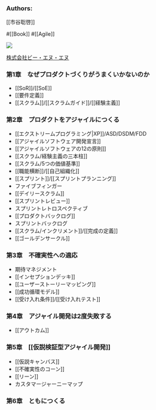 ### Authors:
[[市谷聡啓]]

#[[Book]] #[[Agile]]

![](https://bnn.co.jp/cdn/shop/products/9784802511193.jpg?height=500&v=1677922118)

[株式会社ビー・エヌ・エヌ](https://bnn.co.jp/products/9784802511193)

### 第1章　なぜプロダクトづくりがうまくいかないのか
- [[SoR]]/[[SoE]]
- [[要件定義]]
- [[スクラム]]/[[スクラムガイド]]/[[経験主義]]

### 第2章　プロダクトをアジャイルにつくる
- [[エクストリームプログラミング|XP]]/ASD/DSDM/FDD
- [[アジャイルソフトウェア開発宣言]]
- [[アジャイルソフトウェアの12の原則]]
- [[スクラム/経験主義の三本柱]]
- [[スクラム/5つの価値基準]]
- [[職能横断]]/[[自己組織化]]
- [[スプリント]]/[[スプリントプランニング]]
- ファイブフィンガー
- [[デイリースクラム]] 
- [[スプリントレビュー]]
- スプリントレトロスペクティブ
- [[プロダクトバックログ]]
- スプリントバックログ
- [[スクラム/インクリメント]]/[[完成の定義]]
- [[ゴールデンサークル]]

### 第3章　不確実性への適応
- 期待マネジメント
- [[インセプションデッキ]]
- [[ユーザーストーリーマッピング]]
- [[成功循環モデル]]
- [[受け入れ条件]]/[[受け入れテスト]]

### 第4章　アジャイル開発は2度失敗する
- [[アウトカム]]

### 第5章　[[仮説検証型アジャイル開発]]
- [[仮説キャンバス]]
- [[不確実性のコーン]]
- [[リーン]]
- カスタマージャーニーマップ
### 第6章　ともにつくる
